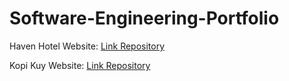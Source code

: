 # Software-Engineering-Portfolio

Haven Hotel Website: [Link Repository](https://github.com/Kampus-Merdeka-Software-Engineering/FE-2-Surabaya-13)

Kopi Kuy Website: [Link Repository](https://github.com/isnainimufidhatulmughni/Website-Kopi)
